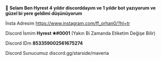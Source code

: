 :tada: **Selam Ben Hyrest 4 yıldır discorddayım ve 1 yıldır bot yazıyorum ve güzel bi yere geldimi düşünüyorum** 

İnsta Adresim https://www.instagram.com/ff_orhan0/?hl=tr

Discord İsmim **Hyrest ✭#0001** (Yakın Bi Zamanda Etiketim Değişe Bilir)

Discord IDm **853359002561675274**

Discord Sunucumuz discord.gg/starside/maveria
